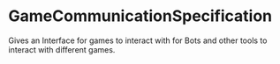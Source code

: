 # GameCommunicationSpecification
Gives an Interface for games to interact with for Bots and other tools to interact with different games.
